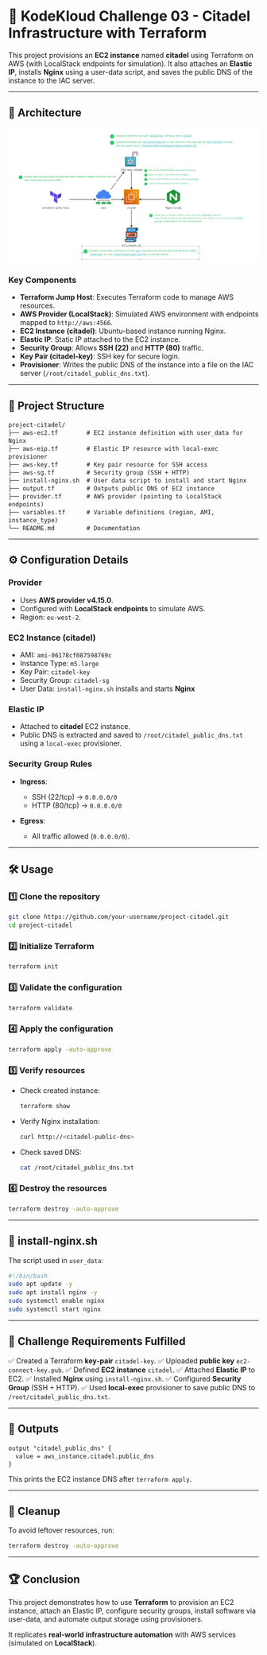 # 🚀 KodeKloud Challenge 03 - Citadel Infrastructure with Terraform

This project provisions an **EC2 instance** named **citadel** using Terraform on AWS (with LocalStack endpoints for simulation). It also attaches an **Elastic IP**, installs **Nginx** using a user-data script, and saves the public DNS of the instance to the IAC server.

---

## 📌 Architecture

![Architecture](./Screenshot%202025-08-21%20173427.png)

### Key Components

* **Terraform Jump Host**: Executes Terraform code to manage AWS resources.
* **AWS Provider (LocalStack)**: Simulated AWS environment with endpoints mapped to `http://aws:4566`.
* **EC2 Instance (citadel)**: Ubuntu-based instance running Nginx.
* **Elastic IP**: Static IP attached to the EC2 instance.
* **Security Group**: Allows **SSH (22)** and **HTTP (80)** traffic.
* **Key Pair (citadel-key)**: SSH key for secure login.
* **Provisioner**: Writes the public DNS of the instance into a file on the IAC server (`/root/citadel_public_dns.txt`).

---

## 📂 Project Structure

```
project-citadel/
├── aws-ec2.tf        # EC2 instance definition with user_data for Nginx
├── aws-eip.tf        # Elastic IP resource with local-exec provisioner
├── aws-key.tf        # Key pair resource for SSH access
├── aws-sg.tf         # Security group (SSH + HTTP)
├── install-nginx.sh  # User data script to install and start Nginx
├── output.tf         # Outputs public DNS of EC2 instance
├── provider.tf       # AWS provider (pointing to LocalStack endpoints)
├── variables.tf      # Variable definitions (region, AMI, instance_type)
└── README.md         # Documentation
```

---

## ⚙️ Configuration Details

### Provider

* Uses **AWS provider v4.15.0**.
* Configured with **LocalStack endpoints** to simulate AWS.
* Region: `eu-west-2`.

### EC2 Instance (citadel)

* AMI: `ami-06178cf087598769c`
* Instance Type: `m5.large`
* Key Pair: `citadel-key`
* Security Group: `citadel-sg`
* User Data: `install-nginx.sh` installs and starts **Nginx**

### Elastic IP

* Attached to **citadel** EC2 instance.
* Public DNS is extracted and saved to `/root/citadel_public_dns.txt` using a `local-exec` provisioner.

### Security Group Rules

* **Ingress**:

  * SSH (22/tcp) → `0.0.0.0/0`
  * HTTP (80/tcp) → `0.0.0.0/0`
* **Egress**:

  * All traffic allowed (`0.0.0.0/0`).

---

## 🛠️ Usage

### 1️⃣ Clone the repository

```bash
git clone https://github.com/your-username/project-citadel.git
cd project-citadel
```

### 2️⃣ Initialize Terraform

```bash
terraform init
```

### 3️⃣ Validate the configuration

```bash
terraform validate
```

### 4️⃣ Apply the configuration

```bash
terraform apply -auto-approve
```

### 5️⃣ Verify resources

* Check created instance:

  ```bash
  terraform show
  ```
* Verify Nginx installation:

  ```bash
  curl http://<citadel-public-dns>
  ```
* Check saved DNS:

  ```bash
  cat /root/citadel_public_dns.txt
  ```

### 6️⃣ Destroy the resources

```bash
terraform destroy -auto-approve
```

---

## 📜 install-nginx.sh

The script used in `user_data`:

```bash
#!/bin/bash
sudo apt update -y
sudo apt install nginx -y
sudo systemctl enable nginx
sudo systemctl start nginx
```

---

## 🎯 Challenge Requirements Fulfilled

✅ Created a Terraform **key-pair** `citadel-key`.
✅ Uploaded **public key** `ec2-connect-key.pub`.
✅ Defined **EC2 instance** `citadel`.
✅ Attached **Elastic IP** to EC2.
✅ Installed **Nginx** using `install-nginx.sh`.
✅ Configured **Security Group** (SSH + HTTP).
✅ Used **local-exec** provisioner to save public DNS to `/root/citadel_public_dns.txt`.

---

## 📌 Outputs

```hcl
output "citadel_public_dns" {
  value = aws_instance.citadel.public_dns
}
```

This prints the EC2 instance DNS after `terraform apply`.

---

## 🧹 Cleanup

To avoid leftover resources, run:

```bash
terraform destroy -auto-approve
```

---

## 🏆 Conclusion

This project demonstrates how to use **Terraform** to provision an EC2 instance, attach an Elastic IP, configure security groups, install software via user-data, and automate output storage using provisioners.

It replicates **real-world infrastructure automation** with AWS services (simulated on **LocalStack**).
